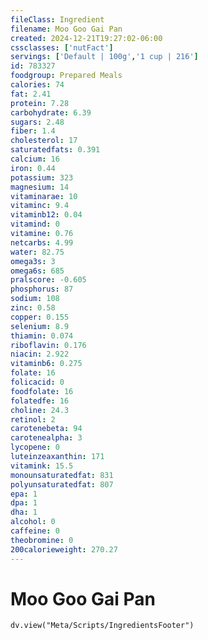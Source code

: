 ```yaml
---
fileClass: Ingredient
filename: Moo Goo Gai Pan
created: 2024-12-21T19:27:02-06:00
cssclasses: ['nutFact']
servings: ['Default | 100g','1 cup | 216']
id: 783327
foodgroup: Prepared Meals
calories: 74
fat: 2.41
protein: 7.28
carbohydrate: 6.39
sugars: 2.48
fiber: 1.4
cholesterol: 17
saturatedfats: 0.391
calcium: 16
iron: 0.44
potassium: 323
magnesium: 14
vitaminarae: 10
vitaminc: 9.4
vitaminb12: 0.04
vitamind: 0
vitamine: 0.76
netcarbs: 4.99
water: 82.75
omega3s: 3
omega6s: 685
pralscore: -0.605
phosphorus: 87
sodium: 108
zinc: 0.58
copper: 0.155
selenium: 8.9
thiamin: 0.074
riboflavin: 0.176
niacin: 2.922
vitaminb6: 0.275
folate: 16
folicacid: 0
foodfolate: 16
folatedfe: 16
choline: 24.3
retinol: 2
carotenebeta: 94
carotenealpha: 3
lycopene: 0
luteinzeaxanthin: 171
vitamink: 15.5
monounsaturatedfat: 831
polyunsaturatedfat: 807
epa: 1
dpa: 1
dha: 1
alcohol: 0
caffeine: 0
theobromine: 0
200calorieweight: 270.27
---
```


# Moo Goo Gai Pan

```dataviewjs
dv.view("Meta/Scripts/IngredientsFooter")
```